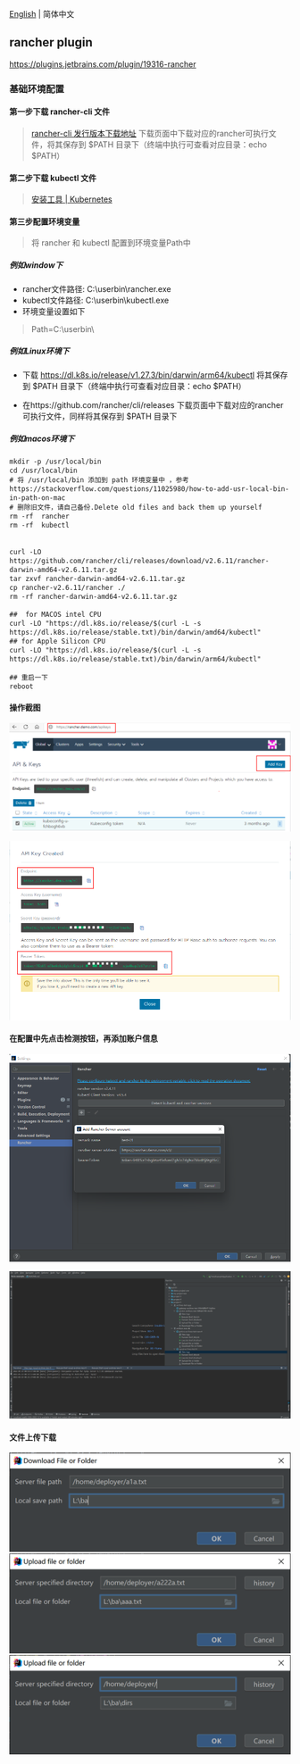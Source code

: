[English](./README.md) | 简体中文

## rancher plugin



https://plugins.jetbrains.com/plugin/19316-rancher



### 基础环境配置



#### 第一步下载 rancher-cli 文件

> [rancher-cli 发行版本下载地址](https://github.com/rancher/cli/releases)
> 下载页面中下载对应的rancher可执行文件，将其保存到 $PATH 目录下（终端中执行可查看对应目录：echo $PATH）

#### 第二步下载 kubectl 文件

> [安装工具 | Kubernetes](https://kubernetes.io/docs/tasks/tools/)
>
> 

#### 第三步配置环境变量

> 将 rancher 和 kubectl 配置到环境变量Path中

##### 例如window下

- rancher文件路径: C:\userbin\rancher.exe
- kubectl文件路径: C:\userbin\kubectl.exe
- 环境变量设置如下

> Path=C:\userbin\

##### 例如Linux环境下

- 下载 https://dl.k8s.io/release/v1.27.3/bin/darwin/arm64/kubectl 将其保存到 $PATH 目录下（终端中执行可查看对应目录：echo $PATH）

- 在https://github.com/rancher/cli/releases 下载页面中下载对应的rancher可执行文件，同样将其保存到 $PATH 目录下


##### 例如macos环境下

```
mkdir -p /usr/local/bin
cd /usr/local/bin
# 将 /usr/local/bin 添加到 path 环境变量中 ，参考 https://stackoverflow.com/questions/11025980/how-to-add-usr-local-bin-in-path-on-mac
# 删除旧文件，请自己备份.Delete old files and back them up yourself
rm -rf  rancher
rm -rf  kubectl


curl -LO https://github.com/rancher/cli/releases/download/v2.6.11/rancher-darwin-amd64-v2.6.11.tar.gz
tar zxvf rancher-darwin-amd64-v2.6.11.tar.gz
cp rancher-v2.6.11/rancher ./
rm -rf rancher-darwin-amd64-v2.6.11.tar.gz

##  for MACOS intel CPU
curl -LO "https://dl.k8s.io/release/$(curl -L -s https://dl.k8s.io/release/stable.txt)/bin/darwin/amd64/kubectl"
## for Apple Silicon CPU
curl -LO "https://dl.k8s.io/release/$(curl -L -s https://dl.k8s.io/release/stable.txt)/bin/darwin/arm64/kubectl"

## 重启一下
reboot
```


#### 操作截图

![image-20220623101953105](assets/image-20220623101953105.png)



![image-20220623101928285](assets/image-20220623101928285.png)

#### 在配置中先点击检测按钮，再添加账户信息

![image-20220623101159975](assets/image-20220623101159975.png)



![image-20220623102727662](assets/image-20220623102727662.png)

#### 文件上传下载

![image-download](assets/download.png)
![image-upload](assets/upload.png)
![image-upload_dirs](assets/upload_dirs.png)
